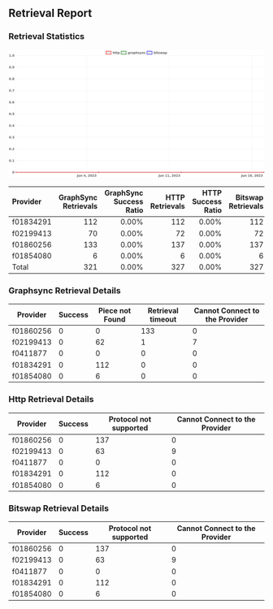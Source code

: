 ## Retrieval Report
### Retrieval Statistics
<img src="https://raw.githubusercontent.com/data-preservation-programs/filplus-checker-assets/main/filecoin-project/filecoin-plus-large-datasets/issues/1964/1687663312049.png"/>

| Provider  | GraphSync Retrievals | GraphSync Success Ratio | HTTP Retrievals | HTTP Success Ratio | Bitswap Retrievals | Bitswap Success Ratio |
| :-------- | -------------------: | ----------------------: | --------------: | -----------------: | -----------------: | --------------------: |
| f01834291 |                  112 |                   0.00% |             112 |              0.00% |                112 |                 0.00% |
| f02199413 |                   70 |                   0.00% |              72 |              0.00% |                 72 |                 0.00% |
| f01860256 |                  133 |                   0.00% |             137 |              0.00% |                137 |                 0.00% |
| f01854080 |                    6 |                   0.00% |               6 |              0.00% |                  6 |                 0.00% |
| Total     |                  321 |                   0.00% |             327 |              0.00% |                327 |                 0.00% |

### Graphsync Retrieval Details
| Provider  | Success | Piece not Found | Retrieval timeout | Cannot Connect to the Provider |
| --------- | ------- | --------------- | ----------------- | ------------------------------ |
| f01860256 | 0       | 0               | 133               | 0                              |
| f02199413 | 0       | 62              | 1                 | 7                              |
| f0411877  | 0       | 0               | 0                 | 0                              |
| f01834291 | 0       | 112             | 0                 | 0                              |
| f01854080 | 0       | 6               | 0                 | 0                              |

### Http Retrieval Details
| Provider  | Success | Protocol not supported | Cannot Connect to the Provider |
| --------- | ------- | ---------------------- | ------------------------------ |
| f01860256 | 0       | 137                    | 0                              |
| f02199413 | 0       | 63                     | 9                              |
| f0411877  | 0       | 0                      | 0                              |
| f01834291 | 0       | 112                    | 0                              |
| f01854080 | 0       | 6                      | 0                              |

### Bitswap Retrieval Details
| Provider  | Success | Protocol not supported | Cannot Connect to the Provider |
| --------- | ------- | ---------------------- | ------------------------------ |
| f01860256 | 0       | 137                    | 0                              |
| f02199413 | 0       | 63                     | 9                              |
| f0411877  | 0       | 0                      | 0                              |
| f01834291 | 0       | 112                    | 0                              |
| f01854080 | 0       | 6                      | 0                              |
